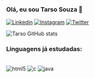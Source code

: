 
### Olá, eu sou Tarso Souza 👋

[![Linkedin](https://img.shields.io/badge/LinkedIn-0077B5?style=for-the-badge&logo=linkedin&logoColor=white)](https://www.linkedin.com/in/tarso-souza-b6412819b/)
[![Instagram](https://img.shields.io/badge/Instagram-E4405F?style=for-the-badge&logo=instagram&logoColor=white)](https://www.instagram.com/tarsouzaa/)
[![Twitter](https://img.shields.io/badge/Twitter-1DA1F2?style=for-the-badge&logo=twitter&logoColor=white)](https://twitter.com/tarsouz)

![Tarso GitHub stats](https://github-readme-stats.vercel.app/api?username=tarsouza&show_icons=true&theme=dracula)

### Linguagens já estudadas:

<div style="display: inline_blok"><br/>

<img align="center" alt="html5" src="https://img.shields.io/badge/HTML5-E34F26?style=for-the-badge&logo=html5&logoColor=white"/>
<img align="center" alt="c" src="https://img.shields.io/badge/C-00599C?style=for-the-badge&logo=c&logoColor=white"/>
<img align="center" alt="java" src="https://img.shields.io/badge/Java-ED8B00?style=for-the-badge&logo=java&logoColor=white"/>

</div>
